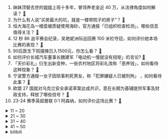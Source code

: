 1. 妹妹顶替去世的姐姐上班十多年，冒领养老金近 40 万，从法律角度如何解读？ [:link:](https://www.zhihu.com/question/655653502)
2. 为什么有人说“买房最大的坑，就是一楼带院子的房子”？ [:link:](https://www.zhihu.com/question/545097241)
3. 恒大海花岛一楼盘被质疑使用海砂，官方通报「已组织检查检测」，哪些信息值得关注？ [:link:](https://www.zhihu.com/question/655784923)
4. 12 秒 86 追平赛会纪录，吴艳妮洲际巡回赛 100 米栏夺冠，如何评价她本场比赛的表现？ [:link:](https://www.zhihu.com/question/655774233)
5. 90后医生下班摆摊日入1500元，你怎么看？ [:link:](https://www.zhihu.com/question/655427237)
6. 如何评价长城汽车董事长魏建军「电动机一慢就没有扭矩」的言论? [:link:](https://www.zhihu.com/question/655748657)
7. 「天价彩礼」衍生出新变种，一些农村地区将彩礼改称「恩养钱」，如何看待这种现象？ [:link:](https://www.zhihu.com/question/655675095)
8. 宁波警方通报一女子因琐事刺死男友，称「犯罪嫌疑人已被刑拘」 ，如何看待此事？ [:link:](https://www.zhihu.com/question/655770776)
9. 欧盟 27 国就对乌克兰安全承诺草案达成共识，意在长期为基辅提供军事及财政支持，释放了哪些信号？ [:link:](https://www.zhihu.com/question/655776660)
10. 23-24 赛季英超曼联 0:1 阿森纳，如何评价这场比赛？ [:link:](https://www.zhihu.com/question/655809058)
<details>
<summary>11 ~ 20</summary>

11. 歌手韩红请战《歌手2024》，发文「我是中国歌手韩红，我请战！」，对此你有哪些期待？ [:link:](https://www.zhihu.com/question/655781317)
12. 服装行业的 2023「近八成上市公司归母净利润同比增长，存货周转天数普遍减少」，哪些信息值得关注？ [:link:](https://www.zhihu.com/question/655752981)
13. 电影《731》拿到龙标并发布首款预告片，看完预告片后你有什么感受？ [:link:](https://www.zhihu.com/question/655388299)
14. 你觉得现在有哪些app的设计没有考虑到妈妈一辈的使用感受？ [:link:](https://www.zhihu.com/question/655343234)
15. 西安科技大学学生成绩按「闹」修改，责任人回应「改成绩是为『救』学生，他已考上研究生」，如何看待此事？ [:link:](https://www.zhihu.com/question/655778971)
16. 2024 季中冠军赛 BLG 3:1 击败 T1 ，如何评价这场比赛？ [:link:](https://www.zhihu.com/question/655779698)
17. 从现在来看，《货币战争》这本书是否算具有提前看透事情内在的书籍？ [:link:](https://www.zhihu.com/question/655492818)
18. 有什么东西是外国人吃，而中国人不吃的？ [:link:](https://www.zhihu.com/question/314472784)
19. 有人说24GB和48GB内存容量是新一代电脑平台最均衡的方案，真的是这样吗？电脑内存应该如何选？ [:link:](https://www.zhihu.com/question/655709343)
20. 看完《热辣滚烫》之后，你哭了吗？ [:link:](https://www.zhihu.com/question/653535663)
</details>
<details>
<summary>21 ~ 30</summary>

21. 作为农村的孩子，学什么专业最现实？ [:link:](https://www.zhihu.com/question/483014958)
22. 如何评价《延禧攻略》中富察皇后的死？ [:link:](https://www.zhihu.com/question/289697181)
23. 4月乘用车零售量突破153.2万台，自主品牌份额超过57%！是否意味着中国汽车市场正在发生历史性变革？ [:link:](https://www.zhihu.com/question/655595363)
24. 九型1w9等型号中的“w”大家都习惯怎么读？ [:link:](https://www.zhihu.com/question/655703640)
25. 23-24 赛季 NBA凯尔特人 106:93 骑士，如何评价这场比赛？ [:link:](https://www.zhihu.com/question/655747410)
26. 为什么欧洲殖民者要砸毁希腊帕特农神庙? [:link:](https://www.zhihu.com/question/650973331)
27. 可以向我推荐一首歌吗？ [:link:](https://www.zhihu.com/question/655390950)
28. 法国联赛并不强大，但是能培养出如此多青年才俊，对我国有何启发？ [:link:](https://www.zhihu.com/question/655648795)
29. 感恩父母的古诗句知多少？ [:link:](https://www.zhihu.com/question/641677342)
30. 俄罗斯国防部称「已控制哈尔科夫 5 个定居点」，迫于压力乌方守军从部分阵地撤出，还有哪些信息值得关注？ [:link:](https://www.zhihu.com/question/655768022)
</details>
<details>
<summary>31 ~ 40</summary>

31. 《海贼王》1114话更新，如何看待青雉重伤出现，是不是说明卡普很强？ [:link:](https://www.zhihu.com/question/655460592)
32. 你们童年的时候，被妈妈喂过的最敷衍的食物是什么？ [:link:](https://www.zhihu.com/question/655685208)
33. 如何评价2024年全国中学生生物学联赛? [:link:](https://www.zhihu.com/question/654805248)
34. 5 月 12 日是国际护士节，你是如何看待护士这个职业的？ [:link:](https://www.zhihu.com/question/532424328)
35. 2024 季中冠军赛 BLG 3:1 击败 T1，如何评价这场比赛？ [:link:](https://www.zhihu.com/question/655773281)
36. 为什么我觉得狼给人的压迫感大于老虎和狮子？ [:link:](https://www.zhihu.com/question/433957145)
37. 妈妈熟练掌握的哪个网上冲浪技能是你没想到的？ [:link:](https://www.zhihu.com/question/653244085)
38. 明末的火器跟欧洲的差距真的特别大吗？ [:link:](https://www.zhihu.com/question/470930020)
39. 《崩坏：星穹铁道》匹诺康尼的剧情中，究竟是谁在操纵星核？ [:link:](https://www.zhihu.com/question/655432542)
40. 如何看待数学家，文艺复兴科技基金创始人詹姆斯西蒙斯（James Simons）去世，如何评价他的一生？ [:link:](https://www.zhihu.com/question/655615688)
</details>
<details>
<summary>41 ~ 50</summary>

41. mbti中谁能给到infj最高的能量？ [:link:](https://www.zhihu.com/question/655479568)
42. 去博物馆最大的意义是什么? [:link:](https://www.zhihu.com/question/655716580)
43. 美国会新法案将管制 AI 大模型出口，开源的也不让用，如何解读？ [:link:](https://www.zhihu.com/question/655559949)
44. 想收集各个博物馆的可爱显眼包，你知道有哪些文物吗？ [:link:](https://www.zhihu.com/question/655718719)
45. 你觉得华语乐坛哪些歌手可以去《歌手2024》一战？ [:link:](https://www.zhihu.com/question/655708124)
46. 丰田汽车发布 2023 财报「营业利润达人民币 2492 亿元，同比飙涨96.4%」，背后原因有哪些？ [:link:](https://www.zhihu.com/question/655597551)
47. 火车上呼叫医护人员时，你会去吗？ [:link:](https://www.zhihu.com/question/266360550)
48. 和公司提出离职，领导挽留，该不该走呢？ [:link:](https://www.zhihu.com/question/648026042)
49. 列举一条妈妈发过的让你印象最深刻的朋友圈？ [:link:](https://www.zhihu.com/question/653244055)
50. 为什么公司问不到员工离职的真实原因？ [:link:](https://www.zhihu.com/question/654996239)
</details><details>
<summary>bilibili</summary>

</details>